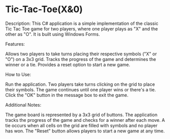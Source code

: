 # Tic-Tac-Toe(X&0)

Description:
This C# application is a simple implementation of the classic Tic Tac Toe game for two players, where one player plays as "X" and the other as "O". It is built using Windows Forms.

Features:

Allows two players to take turns placing their respective symbols ("X" or "O") on a 3x3 grid.
Tracks the progress of the game and determines the winner or a tie.
Provides a reset option to start a new game.

How to Use: 

Run the application.
Two players take turns clicking on the grid to place their symbols.
The game continues until one player wins or there's a tie.
Click the "OK" button in the message box to exit the game.

Additional Notes:

The game board is represented by a 3x3 grid of buttons.
The application tracks the progress of the game and checks for a winner after each move.
A tie occurs when all cells on the grid are filled with symbols and no player has won.
The "Reset" button allows players to start a new game at any time.
